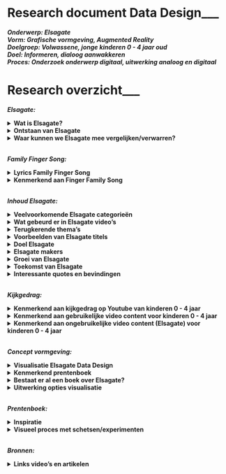 # Research document Data Design___  


***Onderwerp: Elsagate <br>
Vorm: Grafische vormgeving, Augmented Reality<br>
Doelgroep: Volwassene, jonge kinderen 0 - 4 jaar oud<br>
Doel: Informeren, dialoog aanwakkeren<br>
Proces: Onderzoek onderwerp digitaal, uitwerking analoog en digitaal<br>***

# Research overzicht___ 

**_Elsagate:_** <br>
<details><summary><b>Wat is Elsagate?</b> </summary>
ElsaGate is een fenomeen op YouTube waarbij  video’s geschikt lijken voor jonge kinderen terwijl dit eigelijk niet het geval is. Het is verontrustend om te bedenken dat dit soort content op gigantisch veel kanalen terug te vinden is en het bijna onvermijdelijk is geworden voor jonge kinderen om deze video’s niet tegen te komen. 
<br><br>
  
Elsagate is de wolf in schaapskleren op Youtube. Er staan tig video’s online waarin bekende cartoonfiguren zoals Spiderman, Frozen Elsa, Joker en Mickey Mouse die vreemd of ongepaste gedrag vertonen. Deze video’s zijn specifiek gericht op jonge kinderen.
</details>

<details><summary><b>Ontstaan van Elsagate</b></summary>
De eerste Elsagate video's verschenen op het internet rond 2014.

Het is fenomeen is ontstaan vanuit het kinderliedje Finger Family Song. Dit is weer afkomstig van een veel oudere rijm liedje genaamd "Tommy Thumb", en mogelijk een Japans lied, "Ohanashi yubi-san" (Talking Fingers).
<br><br>
Een van de eerste Finger Family Song video’s ge-upload op Youtube kwam uit India.
</details>

<details><summary><b>Waar kunnen we Elsagate mee vergelijken/verwarren?</b></summary>
Uiteraard met cartoons voor volwassene. Denk aan;
<br><br>
- Happy Tree Friends<br>
- Don’t Hug Me I’m Scared<br>
- Southpark<br>
- Family Guy<br>
- Mr Pickles<br>
- The Simpsons<br>
- Futurama<br>
- Beavis and Butthead<br>
- Rick and Morty<br>
<br>
Een groot verschil met dit soort programma’s is dat deze opzettelijk bedoeld zijn voor de volwassene generatie en qua verhaallijn daar ook op inspeelt. De context heeft een diepere laag dan alleen educatie. Het kan bijvoorbeeld gaan over complexe systemen binnen de maatschappij of bewust een parodie zijn op elementen die volwassenen herkennen uit hun eigen dagelijks leven. 
Kinderprogramma’s (0 - 4 jaar) hebben daarentegen geen diepere laag behalve dat het simpele educatie en vermaak biedt. Het grote verschil tussen de twee is het motief. <br>

[Elsagate Flowchart](https://imgur.com/9iDHw0B)
<br>
</details><br>


**_Family Finger Song:_**<br>
<details><summary><b>Lyrics Family Finger Song</b></summary>
<br><br>  
<i>Daddy finger, daddy finger. Where are you?
<br><br>
Here I am, here I am. 
How do you do?
<br><br>
Mommy finger, mommy finger.
Where are you?
<br><br>
Here I am, here I am.
How do you do?
<br><br>
Brother finger, brother finger.
Where are you? 
<br><br>
Here I am, here I am.
How do you do?
<br><br>
Sister finger, sister finger.
Where are you?
<br><br>
Here I am, here I am.
How do you do?
<br><br>
Baby finger, baby finger.
Where are you? 
<br><br>
Here I am, here I am.
  How do you do?</i>
<br><br> 
</details>  

<details><summary><b>Kenmerkend aan Finger Family Song</b></summary> 
De hiërarchie en het liedje constant herhalen:
<br> <br> 
Vader - Duim<br> 
Moeder - wijsvinger<br> 
Zoon - middelvinger<br> 
Dochter - Ringvinger<br> 
Baby (onbekend geslacht) - Roze<br> <br> 
  
[Finger Family Song Screenshot 1](https://imgur.com/BoW9zOR)<br>
[Finger Family Song Screenshot 2](https://imgur.com/9YiHeAE)<br>
[Finger Family Song Screenshot 3](https://imgur.com/nu6kvtq)<br>
[Finger Family Song Screenshot 4](https://imgur.com/CdWYMlm)<br>
[Finger Family Song Screenshot 5](https://imgur.com/puldJHo)<br>
[Finger Family Song Screenshot 6](https://imgur.com/W85wXnV)<br>
[Finger Family Song Screenshot 7](https://imgur.com/i0p5Oav)<br>
[Finger Family Song Screenshot 8](https://imgur.com/aBEPv2m)<br>
[Finger Family Song Screenshot 9](https://imgur.com/J5tM5O0)<br>
[Finger Family Song Screenshot 10](https://imgur.com/IZTuHrM)<br>
[Finger Family Song Screenshot 11](https://imgur.com/FMVPZgM)<br>
[Finger Family Song Screenshot 12](https://imgur.com/bJiWiKI)<br>
[Finger Family Song Screenshot 13](https://imgur.com/Bf0iMmI)<br>
<br>
</details><br> 


**_Inhoud Elsagate:_**<br>
<details><summary><b>Veelvoorkomende Elsagate categorieën</b></summary>

- Finger Family Song<br>
- Toys unboxing<br>
- Learn colours<br>
<br> 
</details>
  
<details><summary><b>Wat gebeurd er in Elsagate video’s</b></summary>
In de onschuldige essentie gaat het om kleuren en termen leren (dieren, familie, objecten) in de vorm van een kinderliedje dat zichzelf constant herhaalt. 
</details>
    
<details><summary><b>Terugkerende thema’s</b></summary>
- Stelen van alcohol en vechten<br>
- Ongelukken <br>
- Fobie voor spinnen en insecten<br>
- Eten en drinken van poep en plas <br>
- Naald injecties <br>
- Zwangerschap & abortus <br>
- Fysieke autoriteit tussen kind en volwassene <br>
- Seksualiseren van zwangere kinderen, wat gezien moet worden als iets positiefs  <br>
  <br>
  
[Elsagate Screenshot 1](https://imgur.com/7QX1KMV)<br>
[Elsagate Screenshot 2](https://imgur.com/3w0T41U)<br>
[Elsagate Screenshot 3](https://imgur.com/1yjNMnl)<br>
[Elsagate Screenshot 4](https://imgur.com/3rRVlkO)<br>
[Elsagate Screenshot 5](https://imgur.com/6azSvsm)<br>
[Elsagate Screenshot 6](https://imgur.com/nV4xO1s)<br>
[Elsagate Screenshot 7](https://imgur.com/y9m6th8)<br>
[Elsagate Screenshot 8](https://imgur.com/r0NBdFY)<br>
[Elsagate Screenshot 9](https://imgur.com/XarCBsc)<br>
[Elsagate Screenshot 10](https://imgur.com/JJFMeZs)<br>
[Elsagate Screenshot 11](https://imgur.com/TGs28AA)<br>
[Elsagate Screenshot 12](https://imgur.com/BOVeQPU)<br>
[Elsagate Screenshot 13](https://imgur.com/cND8ORr)<br>
[Elsagate Screenshot 14](https://imgur.com/odwCBca)<br>
[Elsagate Screenshot 15](https://imgur.com/xd6AJmC)<br>
[Elsagate Screenshot 16](https://imgur.com/d0xJEFf)<br>
[Elsagate Screenshot 17](https://imgur.com/BEZsPbD)<br>
[Elsagate Screenshot 18]()<br>
[Elsagate Screenshot 19]()<br>
[Elsagate Screenshot 20]()<br>
  
  [Terugkerende elementen Elsagate content](https://imgur.com/xDsX0ZO)
  <br>
  
</details> 
  
<details><summary><b>Voorbeelden van Elsagate titels </b></summary>
- Halloween Finger Family & more Halloween Songs for Children | Kids Halloween Songs Collection <br><br>
- Australian Animals Finger Family Song | Finger Family Nursery Rhymes <br><br>
- Farm Animals Finger Family and more Animals Songs | Finger Family Collection - Learn Animals Sounds <br><br>
- Safari Animals Finger Family Song | Elephant, Lion, Giraffe, Zebra & Hippo! Wild Animals for kids <br><br>
- Superheroes Finger Family and more Finger Family Songs! Superhero Finger Family Collection <br><br>
- Batman Finger Family Song, Superheroes and Villains! Batman, Joker, Riddler, Catwoman  <br><br>
- Spongebob Pineapple Raped Kidneys Harvested in Mexico! Finger Family Nursery Rhymes  <br><br>
- Lesbian Elsa Suicidal Emo Minion Leg Amputation in Tibet Full Episodes! finger family nursery rhymes <br><br>
</details>


<details><summary><b>Doel Elsagate </b></summary>
Volgens  https://www.youtube.com/watch?v=GiXrq5kleuM <br><br>
- Hit your friends<br>
- Blood is funny <br>
- Poop is for eating<br>
- When an adults sits on top of you, don’t fight back<br>
<br>
Doel, het normaliseren van ongepast contenten en thema’s. <br><br>

De inhoud van online kinderen is een van de weinige alternatieve manieren om geld te verdienen met 3D-animatie, omdat de esthetische normen lager zijn en onafhankelijke productie schaalvoordelen kan behalen. Het maakt gebruik van bestaande en gemakkelijk beschikbare inhoud (zoals personage modellen en motion-capture-bibliotheken) en het kan eindeloos worden herhaald en herzien.
<br>
</details>

<details><summary><b>Elsagate makers </b></summary>
- https://www.reddit.com/r/ElsaGate/comments/7bzjt5/possibly_creators_of_some_elsagate_2d_videos/<br><br>
- Videogyan (India) <br><br>
- Banana Cartoon (Egypt) When you go to their about page, you can find an email. When you search that in google, you discover that the account is associated to multiple brands that distribute viral content (mostly goals and football matches). Also, you can find it in a list of pwned email accounts. Searching for that email, you can discover that THESE VIDEOS ARE CREATED BY A COMPANY CALLED VIOLA TV.<br><br>
- De accounts~ van de eerste Elsagate video’s kwam van oorsprong uit India. <br><br>
- Elsagate video’s waarin echte mensen spelen komen voornamelijk uit Rusland blijkt. <br><br>
- Those mouth assets are from a 2010 Flash Animated show on YT, BFDI. These mouths are used everywhere because its probably what first appears when you search for "Mouth clipart”<br>
</details>

<details><summary><b>Groei van Elsagate </b></summary> 
Strategie erachter:<br><br>
- Video’s verschijnen op verschillenden kanalen. <br>
- Geen diefstal want uiteindelijk horen ze bij hetzelfde moeder-kanaal.<br>
- Een breed netwerk opzetten waardoor het lijkt alsof er een grote diversiteit is aan content. Dit is eigelijk een illusie!<br>
- Youtube search algorithms en recommended video hebben als functie dat niet een channel alle andere channels domineert. <br>
- Het laat een variatie aan video’s / content / kanalen zien.<br><br>

Voordeel voor de makers: Een channel post tig video’s per dag = alert voor Youtube en kans op delete van kanaal is groot. Tig channel post een video per dag per channel = omzeilen de regels van Youtube. Voor hen is het moeilijk om te traceren wie de makers zijn. <br>
</details> 

<details><summary><b>Toekomst van Elsagate </b></summary>
- Youtube heeft de regels voor het plaatsen van video’s aangescherpt. Men moet nu aanvinken dat de content geschikt is voor kinderen.<br> 
- Bewust maken dat die effect kan hebben op het referentiekader van kinderen.<br> 
- Bewust maken op een aandeel hebben in het verder verspreiden en ontwikkelen van dit soort content en de organisaties erachter. Kunnen in de toekomst geavanceerder worden? <br> 
- Is er een link met 4chan / 8chan / 8kun in dit systeem? Conspiracy? <br> 
- Volgens de wet, "you can't collect data on children under the age of 13 without parents permission” Ook wel COPPA genoemd. Houdt je je niet aan deze wet, loop je het risico op een boete van $42,000. Doordat men nu moet aangeven of het content is voor kinderen, verliezen makers advertentie inkomsten. Zal Elsagate een gat in de markt blijven daardoor of opdrogen?  


[Youtube Fined](https://imgur.com/EgjPgeD)
[Coppa Law restricties](https://imgur.com/XdiGPBi)  
  <br> 
- De video’s zijn zich nu ook aan het verspreiden op dailymotion.com en de content was ook terug te vinden in verschillende apps. Het verspreid zich dus naar andere platforms. <br>  
</details>

<details><summary><b>Interessante quotes en bevindingen</b></summary>

https://www.theverge.com/2017/12/8/16751206/elsagate-youtube-kids-creepy-conspiracy-theory <br> 
>“Many r/elsagate members firmly believe that there is some darker strategy at work within these videos that has yet to be revealed. “I believe there is something much more sinister going on with these videos, like mind control or behavior modification.”<br> <br> 


https://www.theverge.com/2017/12/8/16751206/elsagate-youtube-kids-creepy-conspiracy-theory<br> 
>“Yes, this is all about youtube’s monetization algorithms and people gaming the system to make money. Young children love children Frozen, and they love Spider-Man, and so the tagging system becomes self-fulfilling as people generate more Frozen and Spider-Man content to rack up views from children. The more views, the more exposure, the more money”.<br> <br> 

https://www.theverge.com/2017/12/8/16751206/elsagate-youtube-kids-creepy-conspiracy-theory
>“If you just want to get a load of clicks by appealing to kids, just rip a load of actual cartoons into your channel. There’s no need to do something as controversial as this that is obviously going to get flagged eventually”.<br> <br> 

https://www.theverge.com/2017/12/8/16751206/elsagate-youtube-kids-creepy-conspiracy-theory
>“Not suggesting incompetence, yes this is a deliberate act. But as BananaRama1 suggestions, the only conspiracy is people gaming the system to make money, and that could include bots making comments if it helps generate more views somehow.”<br> <br> 

https://www.youtube.com/watch?v=NkdycOa1gm8
>“Repetition is a tool in hypnosis”.<br> <br> 

https://www.ted.com/talks/james_bridle_the_nightmare_videos_of_children_s_youtube_and_what_s_wrong_with_the_internet_today
>“Fake news for kids”.<br> <br> 

https://www.theweek.co.uk/89701/does-elsagate-prove-youtube-is-too-big-to-control 
>“Does ‘Elsagate’ prove YouTube is too big to control?” <br> <br> 

https://www.reddit.com/r/ElsaGate/comments/dypmqb/elsagate_is_gonna_die_off_if_the_coppa_thing_goes/
>Because of the COPPA law “Almost everything will die off. ALL forms of animation. Anything gaming (because apparently gaming is just a kid thing). Lots of genres will die off”.<br> <br> 

https://www.reddit.com/r/ElsaGate/comments/dypmqb/elsagate_is_gonna_die_off_if_the_coppa_thing_goes/
>“If they find a video and deem it "child directed", they will fine the content creator like a redonkulous amount of money. So they could do that, and risk the fine, or basically have a channel death sentence by saying they are child directed. It's a lose lose situation”.<br> <br> 

https://youtube.fandom.com/wiki/Elsagate
>On November 28, Forbes presented Elsagate as an example of the "dark underbelly of the digital age". The article's author commented that the "gargantuan scale" of the problem seemed to indicate that children's content on YouTube had become "a monster beyond our control" and that "it's terrifying to imagine how many toddlers have been affected" by Elsagate, "in ways beyond our comprehension”.<br> <br> 


https://youtube.fandom.com/wiki/Elsagate
>The New York Times found that one of the channels featuring counterfeit cartoons, Super Zeus TV, was linked to a website called SuperKidsShop.com, registered in Ho Chi Minh City, Vietnam. A man working for SuperKidsShop.com confirmed that his partners were responsible for the videos, on which "a team of about 100 people" were working. Subsequent requests for an interview went unanswered.<br> <br> 


https://youtube.fandom.com/wiki/Elsagate
>On November 23, French-Canadian outlet Tabloïd released a video investigation about Toy Monster, a channel linked to Webs and Tiaras. They confronted the videos' creators – based out of the south shore of Quebec City – who refused to be interviewed. One of the actors featured in the videos anonymously stated that he was contractually obligated to refrain from comment. The investigation revealed that identical content was being posted on numerous channels apparently operated by the same people.<br> <br> 


https://youtube.fandom.com/wiki/Elsagate
>On November 22, 2017 YouTube announced that it had deleted over 50 channels and thousands of videos which did not fit the new guidelines. On November 27, the company said in a statement to BuzzFeed News that it had "terminated more than 270 accounts and removed over 150,000 videos", "turned off comments on more than 625,000 videos targeted by child predators" and "removed ads from nearly 2 million videos and over 50,000 channels masquerading as family-friendly content". Forbes commented that many problematic videos could still be seen on the platform and that "the sheer volume of videos hastily deleted from the site prove that YouTube's algorithms were utterly ineffective at protecting young children”.<br> <br> 

https://grapeshotmq.com.au/2018/06/news-elsagate/
>“Starting with Family Finger Song video - Around 10 videos later – the content becoming stranger and stranger – I came across a thumbnail that depicted a scary looking, long haired woman (think Samara from The Ring) between two crying children. Jackpot! Titled ‘Kartun Lucu Upin Dan Ipin 2018, Rumah Hantu, The Best Cartoons The newest compilation Part 1’ the video depicts two strange baby characters exploring a haunted house (complete with unnerving horror soundtrack) and being terrorised by the long-haired ghost lady. Later, a humanoid creature in a straight jacket and covered in blood opens bursts through the door and hunts the two kids while they try to hide. The kind of shit that would give a toddler nightmares”.<br> <br> 


https://www.reddit.com/r/conspiracy/comments/7uaqir/4chan_partially_uncovers_connection_between_the/
>“4chan /pol/ user stumbled upon h3h3 podcast about elsagate videos, after which he decided to check them out himself. He got intrigued about the gibberish comments and for some reason tried to decode them. Decoding the comments led to ciphered twitter pages, and deciphering them led to more videos, more ciphered images and comments, and eventually to a document describing "pig pen cipher", which gave us half an url for something called "the final cipher", the most important discovery however was that one of the ciphered messages led us to a yahoo conversation posted by the same person that comments gibberish on elsagate videos. The yahoo post goes deeply into describing an organization called "The finders", who are allegedly connected to child traficking/CIA. Why would a person with such knowledge of the group go as far as ciphering youtube comments on elsagate videos?”<br> <br> 


https://www.reddit.com/r/conspiracy/comments/7t1082/a_woman_registered_a_company_in_china_and_hired/
>“Unlike many countries where kids are exposed to the Elsagate clips when they use Youtube, China has blocked Youtube and other foreign media websites long time ago. However, similar videos still manage to percolate and appear on Chinese media sites since 2016. Early this month, these videos finally gained the attention of Chinese mainstream media and have been immediately deleted.<br> 
Ok, enough of this jibber jabber. So the official department who is responsible for censoring videos and books found a company who is not only translating elsagate videos downloaded from Youtube, but also producing similar videos with dolls, toys and real actors including kids and adults. This company was registered by a woman, who, according to the registration info, is either from Hong Kong, or Macao, or Taiwan. This woman only contacts her employees via QQ, an instant messaging tool like Skype, and sends manuscripts to them to shoot videos accordingly.
The above is from a Chinese media site, http://new.qq.com/omn/20180122/20180122A0PTFG.html
Now many people are suspecting these homemade elsagate videos, whose prime target is kids, are not only immoral but also politically motivated.”<br> <br> 

https://www.theverge.com/2017/12/8/16751206/elsagate-youtube-kids-creepy-conspiracy-theory
>One theory currently making its way through r/elsagate has to do with how some of these videos use colors. Naming colors is a classic kid’s game, but some users have found the same pattern of colors used over and over: red, blue, yellow, pink, green. Is it some kind of code? One member made the connection to the use of color associations in cult abuse: were Elsagate videos triggering some kind of pre-programmed response in children? Often there would be gibberish comments at the bottom of the videos, either bots trying to game the algorithm or, if you believe 4chan, some kind of coded message.“I saw the video where some guy decrypted the code on a hidden YouTube video so that each color had a corresponding command/theme assigned to it,” one poster wrote. “Really creepy shit.”<br> <br> <br><br>

- Type VVG in de Youtube zoekbalk en er verschijnen talloze rare afspeellijsten met Elsagate video’s. <br> <br> 

- Misschien is het wel een soort tegenreactie op de huidige educative content voor kinderen? “…Don’t share the American idea form of what acceptable children’s entertainment looks like.”<br> <br> 

- Typerend is het uploaden van video’s, verwijderd worden, her-uploaden onder een andere naam, keer op keer!<br> <br> 

- Elsagate video’s ook gevonden op in de Appstore (inmiddels verwijderd). <br> <br> <br><br>

https://www.reddit.com/r/conspiracy/comments/7e90wi/elsagate_doesnt_just_exist_on_youtube_they_also/
>So the people telling you it's not deliberate, or an AI algorithm splicing together different videos are full of shit. I don't know if the games have been removed (probably not), but many involved objectives such as performing a C section on a pregnant Elsa. I saw my daughter (then 4) playing it. She also found a ton of similar games on a website called http://www.mafa.com, which can also be found by googling "girl games”. This network is way more extensive than most realize, so don't let people distract you with their bullshit theories.
Edit: another reason I don't believe it's "random", is how often "finger family song" is associated with these videos. Listen to the lyrics to the song, it reads exactly like something an adult would recite to a child to groom them for molestation. <br> <br> 

https://www.nytimes.com/2019/06/14/opinion/youtube-algorithm.html
>The problem hasn’t been fixed. Nearly two years after “Elsagate,” as the issue with unsuitable content was dubbed, the issue still persists. In 2019, researchers analyzed thousands of videos targeted at toddlers aged between 1 and 5 featuring characters popular with kids. They also tracked how YouTube recommended subsequent videos and found that there’s a 3.5 percent chance of a child coming across inappropriate footage within 10 clicks of a child-friendly video.That’s particularly concerning because of data analyzed for my book, “YouTubers,” published this week, by The Insights People, who survey 20,000 children and their parents about their media usage. Just four in 10 parents always monitor their child’s YouTube usage — and one in 20 children aged 4-to-12 say their parents never check what they’re watching. <br> <br> 

https://www.theweek.co.uk/89701/does-elsagate-prove-youtube-is-too-big-to-control
>Contrary to what some parents may believe, content on YouTube’s dedicated Kids app is not curated or even pre-screened by humans. Instead, suggested videos appear in its autoplay list automatically based on shared keywords or similar audiences.
The sheer size of YouTube’s catalogue goes beyond the capabilities of human oversight. Content is uploaded to the platform at the equivalent of 400 hours of video every minute, according to Statista.<br> <br> 

https://arxiv.org/pdf/1901.07046.pdf
>Most of the disturbing and restricted videos in the Elsagate-related videos are in: Entertainment (24% and 31%), People & Blogs (28% and 22%), and Film & Animation (22% and 12%).<br> 

</details><br>


**_Kijkgedrag:_** <br>
<details><summary><b>Kenmerkend aan kijkgedrag op Youtube van kinderen 0 - 4 jaar </b></summary>
- Gevoelig voor thumbnails met vrolijke en herkenbare cartoon- en filmpersonages. <br>
- Klikken op een volgende video of dezelfde video herhalen zonder dit door te hebben. <br>
- Comments zijn er vrij weinig aangezien deze doelgroep nog niet kan lezen/schrijven.<br>
  
</details>

<details><summary><b>Kenmerkend aan gebruikelijke video content voor kinderen 0 - 4 jaar </b></summary>
- Aantrekkelijke/betrouwbare thumbnails voor kinderen.<br>
- Rare comments, brabbeltaal mogelijk geschreven door bots, jonge kinderen of codetaal.<br>
- Eenvoudige animaties; lichaams- en gezichtsbewegingen niet perse gesynchroniseerd met het nummer zelf.<br>
- Geluid/muziek: Dierlijke geluiden, herkenbare liedjes voor kinderen.<br>
- Eenvoudige verhaallijnen die voornamelijk gericht zijn op educatie. <br>
</details>

<details><summary><b>Kenmerkend aan ongebruikelijke video content (Elsagate) voor kinderen 0 - 4 jaar</b></summary>
- Extreem lange titels. Waarschijnlijk om de zoekfunctie van de metadata te vergroten. Vooral als het gaat om videos’s voor hele jonge kinderen. Zij kunnen nog niet lezen /schrijven dus is de titel voor hen niet relevant maar puur alleen in het belang van de makers zelf.<br>
- Geluid/muziek: Dierlijke geluiden, herkenbare liedjes voor kinderen.<br>
- Eenvoudige animaties; lichaams- en gezichtsbewegingen niet perse gesynchroniseerd met het nummer zelf.<br>
- Gebruik van populaire cartoon- en filmpersonages (Spiderman, Peppa Pig, Mikey Mouse, Elsa).<br>
- Herhalende liedjes.<br>
- Vaak 2D-animatie maar tegenwoordig meestal 3D-gerenderd.<br>
- Hergebruik van animatiemodellen. Alleen enkele details wijzigen zoals kleur en cartoon- en filmpersonages.<br>
- Echte mensen verkleed als bekende cartoon- en filmpersonages.<br>
- Rare comments, brabbeltaal mogelijk geschreven door bots, jonge kinderen of codetaal. <br>
- Het is een soort rare mix van bekende cartoon- en filmpersonages en slecht uitgevoerde animaties- en of acteurs. Het onderscheidt tussen computer en mens is soms bijna niet te zien. Denk aan Turing test.<br>
- Video’s duren vrij lang. Een muziek nummer duurt meestal tussen de 02.00 en 04.00 min. terwijl Elsagate video’s vaak rond de 10.00  - 20.00 min. duren. <br>
- Miljoenen views.<br>
- Aantrekkelijke/betrouwbaar lijkende thumbnails voor kinderen = Clickbait.<br>
</details><br>

**_Concept vormgeving:_** <br> 
<details><summary><b>Visualisatie Elsagate Data Design</b></summary>   
Smartphones en tablets zijn tegenwoordig niet meer weg te denken bij jonge kinderen. Het lezen van verhaaltjes voor het slapengaan is een van de weinige overgebleven activiteiten die kind en ouder samen uitvoeren met als doel educatie en vermaak ter gelijker tijd.  

Het idee  is om een prentenboekje voor het slapengaan die vermaak biedt voor kind en ouder samen en de ouders daarnaast ook extra informeert wat betreft het onderwerp Elsagate. Het verhaal en de visuals van het prentenboekje zien er op het eerste gezicht misschien normaal uit maar laten een andere laag zien als de tablet gebruikt wordt(Augemented Reality).

Research en data over het onderwerp met als doel een dialoog aan te wakkeren. 

</details>
<details><summary><b>Kenmerkend prentenboek</b></summary>  
- Een prentenboek combineert tekst en illustraties die elkaar aanvullen en samen een verhaal vertellen.<br>
- Vaak moet er een probleem opgelost worden in het verhaal.<br>
- Een prentenboek zal veelal worden voorgelezen door ouders waar de illustraties en tekst het kind (en ouder) geboeid houden. <br>- De afloop van het verhaal moet ook wel positief zijn (het probleem wordt opgelost) of in ieder geval bevredigend zijn.<br>
- Voorbeeld, Dikkie Dik van Jet Boeke en Arthur van Norden de boekjes van “Kikker” van Max Velthuijs. <br>
- Het totaal aantal woorden is beperkt (ergens tussen de 100 en 700).  <br>
</details>  

<details><summary><b>Bestaat er al een boek over Elsagate?</b></summary>  
Niet echt, behalve;
Family Finger Song Book AA.VV.
  
[Boek verkrijgbaar op Amazon](https://imgur.com/YQ4q6Om)<br>
 
 </details>

<details><summary><b>Uitwerking opties visualisatie</b></summary> 
- Shots pakken van Elsagate video’s en deze content uitschrijven in een kinderverhaal.<br>
- Controversiële versie van het verhaal.<br>
- Online links van onderzoek verwerken als bronvermelding.<br>
- Frames van een Elsagate video uitprinten, met de Family Finger Song tekst erbij. <br>
- Elsagate video gebruiken als visual en zelf een verhaal eromheen verzinnen om het kindvriendelijk te laten lijken qua tekst        
—> Visuals spreken dat tegen, in de ogen van de volwassene omdat zij in de visuals kindonvriendelijke visuals kunnen herkennen en de kinderen zelf nog niet. <br>
- Bekende cartoons gebruiken voor een prentenboek.<br>
- Onbekende, slecht gerenderde cartoons gebruiken voor prentenboek.<br>
- Controversiele cartoons gebruiken voor prentenboek, denk aan Hitler in vrouwenlichaam met bikini aan. <br>
- Youtube kader eromheen.<br>
- Transparant, digitaal uitgummen van figuren en digitaal er weer inzetten.<br>
- Beginnen met zogenaamd video 1 en zo doorgaan tot 10 als in de aanbevolen video’s die leidden naar Elsagate.<br></details>
<br>

**_Prentenboek:_** <br>
<details><summary><b>Inspiratie </b></summary>

[Inspiratie Prentenboek 1](https://imgur.com/3BvJQ6I)<br>
[Inspiratie Prentenboek 2](https://imgur.com/0EogBdc)<br>
[Inspiratie Prentenboek 3](https://imgur.com/2n6m5si)<br>
http://www.deleukstevoorleesboeken.nl/voorleesboek/lieve-snoetjes/ <br>
https://www.youtube.com/watch?v=Kj81KC-Gm64&feature=emb_logo <br>
https://www.youtube.com/watch?v=DuJzLzE36uA <br>
http://www.deleukstevoorleesboeken.nl/voorleesboek/mooiste-vis-zee/ <br>
https://jufanke.nl/boekrecensies.html <br>
https://www.youtube.com/watch?v=Otnip3-zDus <br>
https://www.youtube.com/watch?v=oHC4reKYEvQ <br>
https://www.youtube.com/watch?v=MHRDM5nb8Ks <br> 
https://www.youtube.com/watch?v=ph1ap9i9pA0 <br>
https://www.youtube.com/watch?v=sLpW53E0r8w <br>
https://www.youtube.com/watch?v=Fhs10Yh-PiQ <br>
 
</details>

<details><summary><b>Visueel proces met schetsen/experimenten </b></summary>

[Concept Brainstorm](https://imgur.com/YCXUTIK) 
[Schetsen tekens/symbolen prentboek](https://imgur.com/f8Zz8ov)<br>
[Runway ML Experiment Machine Learning](https://imgur.com/kxho7sD)<br> 
[Schetsen Hitler Tablet + Boek](https://imgur.com/Docj9PD)<br> 
[Concept Gif](https://imgur.com/6nv6bAx)<br>
[Midterm Concept Video](https://www.youtube.com/watch?v=kXx5nQrLoCU)<br>


</details><br>

**_Bronnen:_** <br>
<details><summary><b>Links video’s en artikelen </b></summary> 
https://www.youtube.com/watch?time_continue=29&v=UMnVvV7e7Ow <br>
https://www.youtube.com/watch?v=oat9ArOzSnk <br>
https://www.youtube.com/watch?time_continue=31&v=oWC8dry6Mag <br>
https://www.youtube.com/watch?v=a30VItA6odw <br>
https://www.youtube.com/watch?v=DfMGRTX0sdI <br>
https://www.youtube.com/watch?v=AyGcuaqVUKk&list=PL8h0KAHGm1CTekQWTmMC9AznbZLCvH2xK <br>
https://www.youtube.com/watch?v=4L9Dh5wl318 <br>
https://www.youtube.com/watch?v=WsKVxAmafnk <br>
https://www.youtube.com/watch?v=LKp2gikIkD8 <br>
https://www.youtube.com/watch?v=bu_DeDrCJNo <br>
https://www.theverge.com/2017/12/8/16751206/elsagate-youtube-kids-creepy-conspiracy-theory <br>
https://www.youtube.com/watch?v=afamhuZLDjM <br>
https://www.reddit.com/r/ElsaGate/ <br>
https://www.tubefilter.com/2017/11/24/advertisers-suspend-youtube-elsagate/ <br>
https://www.youtube.com/watch?v=lNbJoncamAA <br>
https://www.youtube.com/watch?v=tTNXEmUK1i0&list=PLg20L6rI-41IuY0EqB0XvMtJ4QXKPp-EI&index=16 <br>
https://www.reddit.com/r/UnresolvedMysteries/comments/7irvj8/elsagate_who_is_making_thousands_of_disturbing/ <br>
https://www.youtube.com/watch?v=LKp2gikIkD8&feature=youtu.be <br>
https://www.youtube.com/watch?v=-JzXiSkoFKw <br>
https://www.youtube.com/watch?v=QGMEXXxD1eo <br>
https://www.youtube.com/watch?v=tTNXEmUK1i0&list=PLg20L6rI-41IuY0EqB0XvMtJ4QXKPp-EI&index=16 <br>
https://arxiv.org/pdf/1901.07046.pdf <br>
https://www.vox.com/the-goods/2019/3/22/18275767/toy-unboxing-videos-youtube-advertising-ethics <br>
https://medium.com/this-is-hcd/how-youtube-is-failing-children-and-what-it-means-for-designing-ai-moderated-experiences-b36181646f9c <br>
https://arxiv.org/pdf/1901.07046.pdf <br>
https://www.youtube.com/watch?time_continue=6&v=E8Cw-S6fSf0&feature=emb_logo <br>
https://www.youtube.com/watch?v=bRqSwxKujCc&list=PLg20L6rI-41IuY0EqB0XvMtJ4QXKPp-EI&index=43 <br>
https://www.youtube.com/playlist?list=PLg20L6rI-41IuY0EqB0XvMtJ4QXKPp-EI <br>
https://www.youtube.com/channel/UCTu5DsHnkSTwy5Dj3UojodA/videos <br>
https://www.youtube.com/channel/UC_Cy4X0ZEmSS7KhLO0I9uJg/videos <br>
https://www.youtube.com/playlist?list=PLukWvGHPbYxtqrHj5B0kvvb5uSFbEAxav<br>
https://www.youtube.com/user/keahikoolguy/videos <br>
https://www.youtube.com/watch?v=a30VItA6odw <br>
https://www.youtube.com/watch?v=m8HDVBe1T-Q <br>
https://www.youtube.com/channel/UCtZE7h1raXDkbE5lPhV1wkw/videos <br>
https://www.youtube.com/watch?v=hV5-LhDDGl8 <br>
https://www.youtube.com/watch?v=eTvdTT_7mbs <br>
https://www.youtube.com/watch?v=SCr8hTnYKjM <br>
https://www.youtube.com/watch?v=-ybqPhNg0CM&list=PLqBuX5uE9BovCW23lscRDHGLPW53lkSzo <br>
https://www.youtube.com/watch?v=-HIFX5VcXlQ <br>
https://www.youtube.com/watch?v=G9s_RH2drE0 <br>
https://www.youtube.com/channel/UC6JGfIZBAuc8ZiH-DrIKaYQ/videos <br>
https://www.youtube.com/watch?v=QnH445FcQn0<br>
https://www.youtube.com/watch?v=3zNoyLEC1-k <br>
https://www.youtube.com/watch?v=v9EKV2nSU8w<br>
https://www.youtube.com/watch?v=AyGcuaqVUKk<br>
https://www.youtube.com/watch?v=wiiFgsDJ8xk <br>
https://www.youtube.com/watch?v=uKt7BMUy-40 <br>
https://www.youtube.com/watch?v=lDEkwkzAIEQ <br>
https://www.uscybersecurity.net/elsagate/ <br>
https://meco6936.wordpress.com/2018/04/23/how-algorithms-are-changing-the-way-we-receive-and-understand-information/ <br>
https://jods.mitpress.mit.edu/pub/fcmpfgk5<br>
https://youtube.fandom.com/wiki/Elsagate <br> 
https://arxiv.org/pdf/1904.08910.pdf<br>
  
  
  
  
<br><br>
- 20150729 Masterthesis Brigitte Hillenaar 3505782 Universiteit Utrecht.pdf <br>
- How Peppa Pig became a video nightmare for children | Technology | The Guardian.pdf <br>
- Anna Hart, 3510611, Bachelor Eindwerkstuk, blok 1.docx <br>
- Onbegrijpelijk. De dood in Sesamstraat, scriptie.doc <br>
- Top 10 Tekenfilms Voor Volwassenen - Alletop10lijstjes.pdf <br>
- Van Tuijl 466723 NMDC Thesis 'Imagining Algorithms in Everday Social Media Life' <br> 


                                                          

  <br>
</details>

